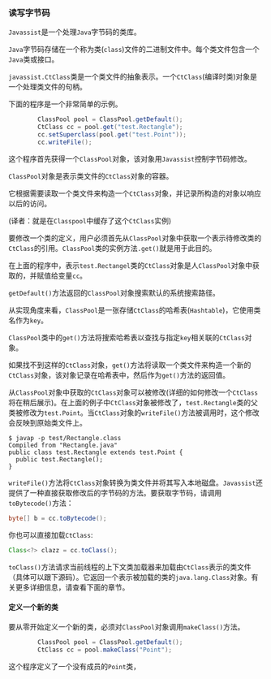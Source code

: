 ### 读写字节码

`Javassist`是一个处理`Java`字节码的类库。

`Java`字节码存储在一个称为类(`class`)文件的二进制文件中。每个类文件包含一个`Java`类或接口。



`javassist.CtClass`类是一个类文件的抽象表示。一个`CtClass`(编译时类)对象是一个处理类文件的句柄。

下面的程序是一个非常简单的示例。

```java
        ClassPool pool = ClassPool.getDefault();
        CtClass cc = pool.get("test.Rectangle");
        cc.setSuperclass(pool.get("test.Point"));
        cc.writeFile();
```

这个程序首先获得一个`ClassPool`对象，该对象用`Javassist`控制字节码修改。

`ClassPool`对象是表示类文件的`CtClass`对象的容器。

它根据需要读取一个类文件来构造一个`CtClass`对象，并记录所构造的对象以响应以后的访问。

(译者：就是在`Classpool`中缓存了这个`CtClass`实例)

要修改一个类的定义，用户必须首先从`ClassPool`对象中获取一个表示待修改类的`CtClass`的引用。`ClassPool`类的实例方法`.get()`就是用于此目的。

在上面的程序中，表示`test.Rectangel`类的`CtClass`对象是人`ClassPool`对象中获取的，并赋值给变量`cc`。

`getDefault()`方法返回的`ClassPool`对象搜索默认的系统搜索路径。



从实现角度来看，`ClassPool`是一张存储`CtClass`的哈希表(`Hashtable`)，它使用类名作为`key`。

`ClassPool`类中的`get()`方法将搜索哈希表以查找与指定`key`相关联的`CtClass`对象。

如果找不到这样的`CtClass`对象，`get()`方法将读取一个类文件来构造一个新的`CtClass`对象，该对象记录在哈希表中，然后作为`get()`方法的返回值。



从`ClassPool`对象中获取的`CtClass`对象可以被修改(详细的如何修改一个`CtClass`将在稍后展示)。在上面的例子中`CtClass`对象被修改了，`test.Rectangle`类的父类被修改为`test.Point`。当`CtClass`对象的`writeFile()`方法被调用时，这个修改会反映到原始类文件上。

```shell
$ javap -p test/Rectangle.class
Compiled from "Rectangle.java"
public class test.Rectangle extends test.Point {
  public test.Rectangle();
}
```

`writeFile()`方法将`CtClass`对象转换为类文件并将其写入本地磁盘。`Javassist`还提供了一种直接获取修改后的字节码的方法。要获取字节码，请调用`toBytecode()`方法：

```java
byte[] b = cc.toBytecode();
```

你也可以直接加载`CtClass`:

```java
Class<?> clazz = cc.toClass();
```

`toClass()`方法请求当前线程的上下文类加载器来加载由`CtClass`表示的类文件（具体可以跟下源码）。它返回一个表示被加载的类的`java.lang.Class`对象。有关更多详细信息，请查看下面的章节。

#### 定义一个新的类

要从零开始定义一个新的类，必须对`ClassPool`对象调用`makeClass()`方法。

```java
        ClassPool pool = ClassPool.getDefault();
        CtClass cc = pool.makeClass("Point");
```

这个程序定义了一个没有成员的`Point`类，
